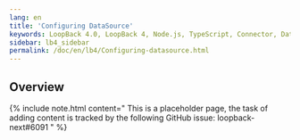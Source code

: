 ```yaml
---
lang: en
title: 'Configuring DataSource'
keywords: LoopBack 4.0, LoopBack 4, Node.js, TypeScript, Connector, Datasource
sidebar: lb4_sidebar
permalink: /doc/en/lb4/Configuring-datasource.html
---
```


## Overview

{% include note.html content=" This is a placeholder page, the task of adding content is tracked by the following GitHub issue: loopback-next#6091 " %}

<!-- TODO

- how to configure the connector ( what properties the connector configuration
  might take
- how type maps ⚠️ should finish task https://github.com/loopbackio/loopback-next/issues/5063
  - to database (Database Migration), e.g String -> Varchar, Boolean -> Tinyint
  - from database (Discovery), e.g Bigint -> int, Text -> String
- how to customize table/column names
- how to discover/migration tables/models
- list connector specific topics, e.g transaction, objectId, and read should check the corresponding connector pages.
- add links to connector reference
- Move https://loopback.io/doc/en/lb4/DataSources.html#creating-a-datasource-at-runtime from "Datasource"
 -->
